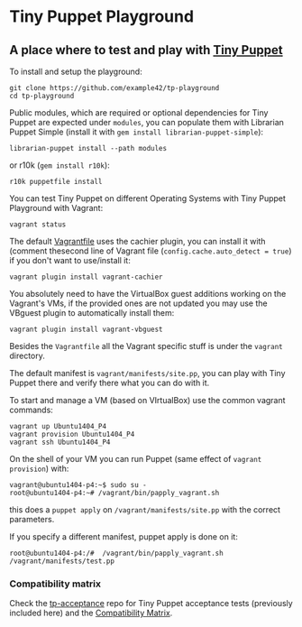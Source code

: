 # Tiny Puppet Playground

## A place where to test and play with [Tiny Puppet](http://www.tiny-puppet.com)

To install and setup the playground:

    git clone https://github.com/example42/tp-playground
    cd tp-playground
    
Public modules, which are required or optional dependencies for Tiny Puppet are expected under ```modules```, you can populate them with Librarian Puppet Simple (install it with ```gem install librarian-puppet-simple```):

    librarian-puppet install --path modules

or r10k (```gem install r10k```):

    r10k puppetfile install

You can test Tiny Puppet on different Operating Systems with Tiny Puppet Playground with Vagrant:

    vagrant status

The default [Vagrantfile](https://github.com/example42/tp-playground/blob/master/Vagrantfile#L3) uses the cachier plugin, you can install it with (comment thesecond line of Vagrant file (```config.cache.auto_detect = true```) if you don't want to use/install it:

    vagrant plugin install vagrant-cachier

You absolutely need to have the VirtualBox guest additions working on the Vagrant's VMs, if the provided ones are not updated you may use the VBguest plugin to automatically install them:

    vagrant plugin install vagrant-vbguest

Besides the ```Vagrantfile``` all the Vagrant specific stuff is under the ```vagrant``` directory.

The default manifest is ```vagrant/manifests/site.pp```, you can play with Tiny Puppet there and verify there what you can do with it.

To start and manage a VM (based on VIrtualBox) use the common vagrant commands:

    vagrant up Ubuntu1404_P4
    vagrant provision Ubuntu1404_P4
    vagrant ssh Ubuntu1404_P4

On the shell of your VM you can run Puppet (same effect of ```vagrant provision```) with:

    vagrant@ubuntu1404-p4:~$ sudo su -
    root@ubuntu1404-p4:~# /vagrant/bin/papply_vagrant.sh

this does a ```puppet apply``` on ```/vagrant/manifests/site.pp``` with the correct parameters.

If you specify a different manifest, puppet apply is done on it:

    root@ubuntu1404-p4:/#  /vagrant/bin/papply_vagrant.sh /vagrant/manifests/test.pp 


### Compatibility matrix

Check the [tp-acceptance](https://github.com/example42/tp-acceptance) repo for Tiny Puppet acceptance tests (previously included here) and the [Compatibility Matrix](https://github.com/example42/tp-acceptance/blob/master/tests/app_summary.md).

